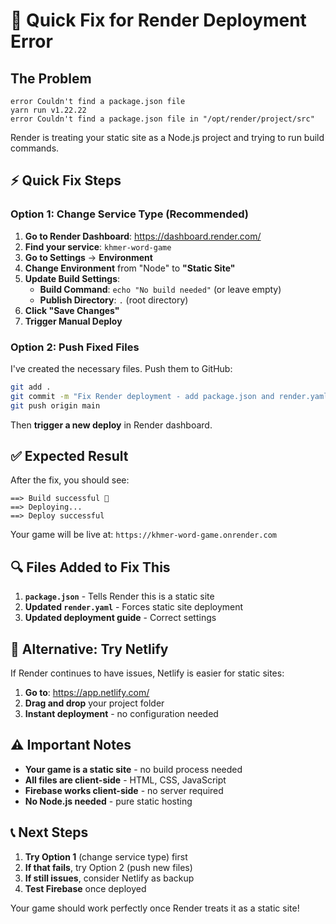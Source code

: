 # 🚨 Quick Fix for Render Deployment Error

## The Problem
```
error Couldn't find a package.json file
yarn run v1.22.22
error Couldn't find a package.json file in "/opt/render/project/src"
```

Render is treating your static site as a Node.js project and trying to run build commands.

## ⚡ Quick Fix Steps

### Option 1: Change Service Type (Recommended)
1. **Go to Render Dashboard**: https://dashboard.render.com/
2. **Find your service**: `khmer-word-game`
3. **Go to Settings** → **Environment**
4. **Change Environment** from "Node" to **"Static Site"**
5. **Update Build Settings**:
   - **Build Command**: `echo "No build needed"` (or leave empty)
   - **Publish Directory**: `.` (root directory)
6. **Click "Save Changes"**
7. **Trigger Manual Deploy**

### Option 2: Push Fixed Files
I've created the necessary files. Push them to GitHub:

```bash
git add .
git commit -m "Fix Render deployment - add package.json and render.yaml"
git push origin main
```

Then **trigger a new deploy** in Render dashboard.

## ✅ Expected Result

After the fix, you should see:
```
==> Build successful 🎉
==> Deploying...
==> Deploy successful
```

Your game will be live at: `https://khmer-word-game.onrender.com`

## 🔍 Files Added to Fix This

1. **`package.json`** - Tells Render this is a static site
2. **Updated `render.yaml`** - Forces static site deployment
3. **Updated deployment guide** - Correct settings

## 🚀 Alternative: Try Netlify

If Render continues to have issues, Netlify is easier for static sites:

1. **Go to**: https://app.netlify.com/
2. **Drag and drop** your project folder
3. **Instant deployment** - no configuration needed

## ⚠️ Important Notes

- **Your game is a static site** - no build process needed
- **All files are client-side** - HTML, CSS, JavaScript
- **Firebase works client-side** - no server required
- **No Node.js needed** - pure static hosting

## 📞 Next Steps

1. **Try Option 1** (change service type) first
2. **If that fails**, try Option 2 (push new files)
3. **If still issues**, consider Netlify as backup
4. **Test Firebase** once deployed

Your game should work perfectly once Render treats it as a static site!